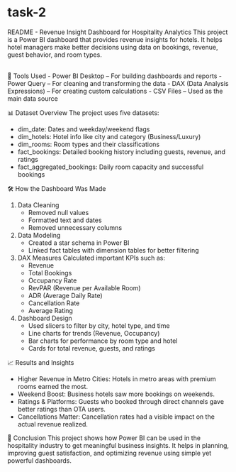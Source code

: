 # task-2
README - Revenue Insight Dashboard for Hospitality Analytics
This project is a Power BI dashboard that provides revenue insights for hotels. It helps hotel managers make better decisions using data on bookings, revenue, guest behavior, and room types.

<br>
🔧 Tools Used
- Power BI Desktop – For building dashboards and reports
- Power Query – For cleaning and transforming the data
- DAX (Data Analysis Expressions) – For creating custom calculations
- CSV Files – Used as the main data source


📊 Dataset Overview
The project uses five datasets:
- dim_date: Dates and weekday/weekend flags
- dim_hotels: Hotel info like city and category (Business/Luxury)
- dim_rooms: Room types and their classifications
- fact_bookings: Detailed booking history including guests, revenue, and ratings
- fact_aggregated_bookings: Daily room capacity and successful bookings


🛠️ How the Dashboard Was Made
1. Data Cleaning
   - Removed null values
   - Formatted text and dates
   - Removed unnecessary columns
2. Data Modeling
   - Created a star schema in Power BI
   - Linked fact tables with dimension tables for better filtering
3. DAX Measures
   Calculated important KPIs such as:
   - Revenue
   - Total Bookings
   - Occupancy Rate
   - RevPAR (Revenue per Available Room)
   - ADR (Average Daily Rate)
   - Cancellation Rate
   - Average Rating
4. Dashboard Design
   - Used slicers to filter by city, hotel type, and time
   - Line charts for trends (Revenue, Occupancy)
   - Bar charts for performance by room type and hotel
   - Cards for total revenue, guests, and ratings


📈 Results and Insights
- Higher Revenue in Metro Cities: Hotels in metro areas with premium rooms earned the most.
- Weekend Boost: Business hotels saw more bookings on weekends.
- Ratings & Platforms: Guests who booked through direct channels gave better ratings than OTA users.
- Cancellations Matter: Cancellation rates had a visible impact on the actual revenue realized.


📌 Conclusion
This project shows how Power BI can be used in the hospitality industry to get meaningful business insights. It helps in planning, improving guest satisfaction, and optimizing revenue using simple yet powerful dashboards.
